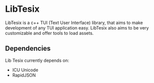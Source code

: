 # LibTesix

LibTesix is a c++ TUI (Text User Interface) library, that aims to make development of any TUI application easy. LibTesix also aims to be very customizable and offer tools to load assets.

## Dependencies
Lib Tesix currently depends on:
- ICU Unicode
- RapidJSON
